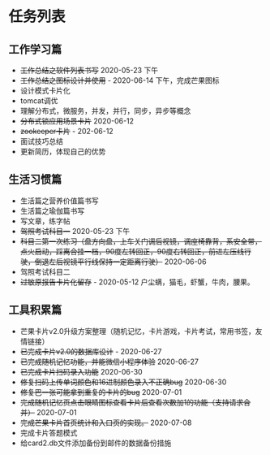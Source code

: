 # 任务列表
## 工作学习篇
* ~~工作总结之软件列表书写~~ 2020-05-23 下午
* ~~工作总结之图标设计并使用~~ - 2020-06-14 下午，完成芒果图标
* 设计模式卡片化
* tomcat调优
* 理解分布式，微服务，并发，并行，同步，异步等概念
* ~~分布式锁应用场景卡片~~ 2020-06-12
* ~~zookeeper卡片~~ - 202-06-12
* 面试技巧总结
* 更新简历，体现自己的优势


## 生活习惯篇
* 生活篇之营养价值篇书写
* 生活篇之瑜伽篇书写
* 写文章，练字帖
* ~~驾照考试科目一~~  2020-05-23 下午
* ~~科目二第一次练习（盘方向盘，上车关门调后视镜，调座椅靠背，系安全带，点火启动，踩离合挂一档，90度左转回正，90度右转回正，前进左压线行驶，倒退左后视镜平行线保持一定距离行驶）~~ 2020-06-06
* 驾照考试科目二
* ~~过敏原报告卡片化留存~~ - 2020-05-12 户尘螨，猫毛，虾蟹，牛肉，腰果。

## 工具积累篇

* 芒果卡片v2.0升级方案整理（随机记忆，卡片游戏，卡片考试，常用书签，友情链接）
* ~~已完成卡片v2.0的数据库设计~~ - 2020-06-27
* ~~已完成随机记忆功能，并能微信小程序体验~~ 2020-06-27
* ~~已完成卡片扫码录入功能~~ 2020-06-30
* ~~修复扫码上传单词颜色和16进制颜色录入不正确bug~~ 2020-06-30
* ~~修复巴一张可能拿到重复的卡片的bug~~ 2020-07-01
* ~~完成随机记忆页点击眼睛图标查看卡片后查看次数加1的功能（支持请求合并）~~ 2020-07-01
* ~~完成芒果卡片首页统计和入口页的实现。~~ 2020-07-08
* 完成卡片答题模式
* 给card2.db文件添加备份到邮件的数据备份措施

